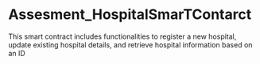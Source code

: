 # Assesment_HospitalSmarTContarct
This smart contract includes functionalities to register a new hospital, update existing hospital details, and retrieve hospital information based on an ID
